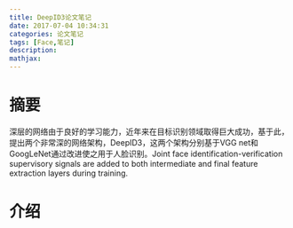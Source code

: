 ```yaml
---
title: DeepID3论文笔记
date: 2017-07-04 10:34:31
categories: 论文笔记
tags: [Face,笔记]
description:
mathjax:
---
```


# 摘要

深层的网络由于良好的学习能力，近年来在目标识别领域取得巨大成功，基于此，提出两个非常深的网络架构，DeepID3，这两个架构分别基于VGG net和GoogLeNet通过改进使之用于人脸识别。Joint face identification-verification supervisory signals are added to both intermediate and
final feature extraction layers during training.        



# 介绍



